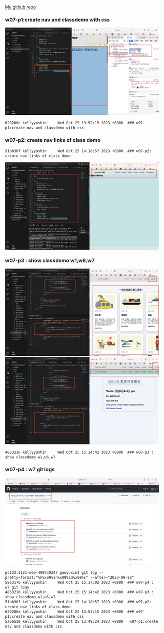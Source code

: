 
[My github repo](https://github.com/kelly20011011/1121-web-409730347.git)

### w07-p1:create nav and classdemo with css

![](w07-p1.png)

```
620206e kellyyushin     Wed Oct 25 13:52:15 2023 +0800  ### w07-p1:create nav and classdemo with css
```

### w07-p2: create nav links of class demo
```
51bb30f kellyyushin     Wed Oct 25 14:18:57 2023 +0800  ### w07-p2: create nav links of class demo
```
![](w07-p2.png)

### w07-p3 : show classdemo w1,w6,w7
![](w07-p3-1.png)
![](w07-p3-2.png)
```
4863216 kellyyushin     Wed Oct 25 15:14:42 2023 +0800  ### w07-p3 : show classdemo w1,w6,w7
```
### w07-p4 : w7 git logs
![](w07-p4.png)
```
pc133:1121-web-409730347 gaoyuxin$ git log --pretty=format:"%h%x09%an%x09%ad%x09%s" --after="2023-09-26"
58e3176 kellyyushin     Wed Oct 25 15:17:02 2023 +0800  ### w07-p4 : w7 git logs
4863216 kellyyushin     Wed Oct 25 15:14:42 2023 +0800  ### w07-p3 : show classdemo w1,w6,w7
51bb30f kellyyushin     Wed Oct 25 14:18:57 2023 +0800  ### w07-p2: create nav links of class demo
620206e kellyyushin     Wed Oct 25 13:52:15 2023 +0800  ### w07-p1:create nav and classdemo with css
5a66510 kellyyushin     Wed Oct 25 13:48:24 2023 +0800   w07-p1:create nav and classdemo with css
```